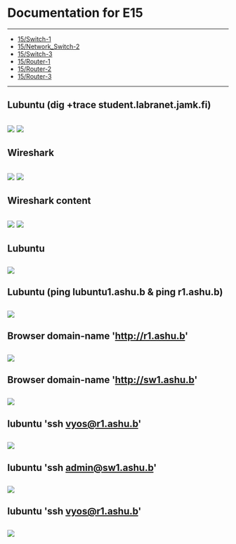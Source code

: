 # Documentation for E15

---
* [15/Switch-1](https://gitlab.labranet.jamk.fi/AC4888/datanetworks-exercises/-/blob/master/documentation/E12/E12-Switch-1.cfg)
* [15/Network_Switch-2](https://gitlab.labranet.jamk.fi/AC4888/datanetworks-exercises/-/blob/master/documentation/E12/E12-Network_Switch-2.cfg)
* [15/Switch-3](https://gitlab.labranet.jamk.fi/AC4888/datanetworks-exercises/-/blob/master/documentation/E12/Switch-3.cfg)
* [15/Router-1](https://gitlab.labranet.jamk.fi/AC4888/datanetworks-exercises/-/blob/master/documentation/E12/E12-Router-1.cfg)
* [15/Router-2](https://gitlab.labranet.jamk.fi/AC4888/datanetworks-exercises/-/blob/master/documentation/E12/E12-Router-2.cfg)
* [15/Router-3](https://gitlab.labranet.jamk.fi/AC4888/datanetworks-exercises/-/blob/master/documentation/E12/E12-Router-3.cfg)
---


## Lubuntu (dig +trace student.labranet.jamk.fi)
![](documentation/E15/l1.png)
![](documentation/E15/l2.png)
---

## Wireshark 
![](documentation/E15/w1.png)
![](documentation/E15/w2.png)
---

## Wireshark content
![](documentation/E15/w3.png)
![](documentation/E15/w3.1.png)
---

## Lubuntu 
![](documentation/E15/ls.png)
---

## Lubuntu (ping lubuntu1.ashu.b & ping r1.ashu.b)
![](documentation/E15/lp.png)
---

## Browser domain-name 'http://r1.ashu.b'
![](documentation/E15/r1.png)
---

## Browser domain-name 'http://sw1.ashu.b'
![](documentation/E15/sw1.png)
---

## lubuntu 'ssh vyos@r1.ashu.b'
![](documentation/E15/r2.png)
---

## lubuntu 'ssh admin@sw1.ashu.b'
![](documentation/E15/sw2.png)
---

## lubuntu 'ssh vyos@r1.ashu.b'
![](documentation/E15/r2.png)
---











